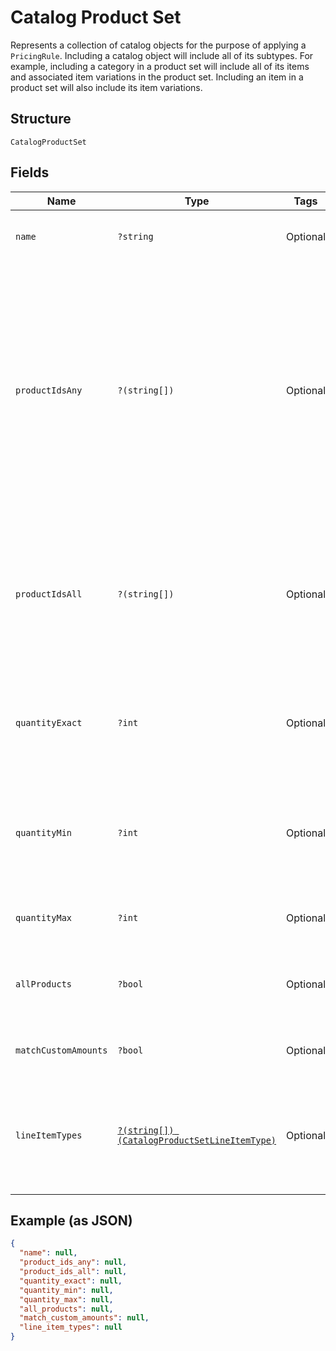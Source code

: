 
# Catalog Product Set

Represents a collection of catalog objects for the purpose of applying a
`PricingRule`. Including a catalog object will include all of its subtypes.
For example, including a category in a product set will include all of its
items and associated item variations in the product set. Including an item in
a product set will also include its item variations.

## Structure

`CatalogProductSet`

## Fields

| Name | Type | Tags | Description | Getter | Setter |
|  --- | --- | --- | --- | --- | --- |
| `name` | `?string` | Optional | User-defined name for the product set. For example, "Clearance Items"<br>or "Winter Sale Items". | getName(): ?string | setName(?string name): void |
| `productIdsAny` | `?(string[])` | Optional | Unique IDs for any `CatalogObject` included in this product set. Any<br>number of these catalog objects can be in an order for a pricing rule to apply.<br><br>This can be used with `product_ids_all` in a parent `CatalogProductSet` to<br>match groups of products for a bulk discount, such as a discount for an<br>entree and side combo.<br><br>Only one of `product_ids_all`, `product_ids_any`, or `all_products` can be set.<br><br>Max: 500 catalog object IDs. | getProductIdsAny(): ?array | setProductIdsAny(?array productIdsAny): void |
| `productIdsAll` | `?(string[])` | Optional | Unique IDs for any `CatalogObject` included in this product set.<br>All objects in this set must be included in an order for a pricing rule to apply.<br><br>Only one of `product_ids_all`, `product_ids_any`, or `all_products` can be set.<br><br>Max: 500 catalog object IDs. | getProductIdsAll(): ?array | setProductIdsAll(?array productIdsAll): void |
| `quantityExact` | `?int` | Optional | If set, there must be exactly this many items from `products_any` or `products_all`<br>in the cart for the discount to apply.<br><br>Cannot be combined with either `quantity_min` or `quantity_max`. | getQuantityExact(): ?int | setQuantityExact(?int quantityExact): void |
| `quantityMin` | `?int` | Optional | If set, there must be at least this many items from `products_any` or `products_all`<br>in a cart for the discount to apply. See `quantity_exact`. Defaults to 0 if<br>`quantity_exact`, `quantity_min` and `quantity_max` are all unspecified. | getQuantityMin(): ?int | setQuantityMin(?int quantityMin): void |
| `quantityMax` | `?int` | Optional | If set, the pricing rule will apply to a maximum of this many items from<br>`products_any` or `products_all`. | getQuantityMax(): ?int | setQuantityMax(?int quantityMax): void |
| `allProducts` | `?bool` | Optional | If set to `true`, the product set will include every item in the catalog.<br>Only one of `product_ids_all`, `product_ids_any`, or `all_products` can be set. | getAllProducts(): ?bool | setAllProducts(?bool allProducts): void |
| `matchCustomAmounts` | `?bool` | Optional | If set to `true`, the product set will match custom amounts. | getMatchCustomAmounts(): ?bool | setMatchCustomAmounts(?bool matchCustomAmounts): void |
| `lineItemTypes` | [`?(string[]) (CatalogProductSetLineItemType)`](../../doc/models/catalog-product-set-line-item-type.md) | Optional | The list of Order sources that a pricing rule is explicitly enabled on.<br>If unset, the pricing rule is implicitly enabled on all sources.<br>See [CatalogProductSetLineItemType](#type-catalogproductsetlineitemtype) for possible values | getLineItemTypes(): ?array | setLineItemTypes(?array lineItemTypes): void |

## Example (as JSON)

```json
{
  "name": null,
  "product_ids_any": null,
  "product_ids_all": null,
  "quantity_exact": null,
  "quantity_min": null,
  "quantity_max": null,
  "all_products": null,
  "match_custom_amounts": null,
  "line_item_types": null
}
```

